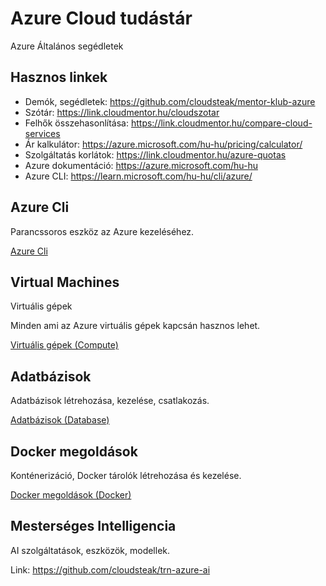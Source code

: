 # Azure Cloud tudástár

Azure Általános segédletek

## Hasznos linkek

- Demók, segédletek: https://github.com/cloudsteak/mentor-klub-azure
- Szótár: https://link.cloudmentor.hu/cloudszotar
- Felhők összehasonlítása: https://link.cloudmentor.hu/compare-cloud-services
- Ár kalkulátor: https://azure.microsoft.com/hu-hu/pricing/calculator/
- Szolgáltatás korlátok: https://link.cloudmentor.hu/azure-quotas
- Azure dokumentáció: https://azure.microsoft.com/hu-hu
- Azure CLI: https://learn.microsoft.com/hu-hu/cli/azure/

## Azure Cli

Parancssoros eszköz az Azure kezeléséhez.

[Azure Cli](cli.md)

## Virtual Machines

Virtuális gépek

Minden ami az Azure virtuális gépek kapcsán hasznos lehet.

[Virtuális gépek (Compute)](compute.md)

## Adatbázisok

Adatbázisok létrehozása, kezelése, csatlakozás.

[Adatbázisok (Database)](db.md)

## Docker megoldások

Konténerizáció, Docker tárolók létrehozása és kezelése.

[Docker megoldások (Docker)](docker.md)

## Mesterséges Intelligencia

AI szolgáltatások, eszközök, modellek.

Link: https://github.com/cloudsteak/trn-azure-ai

